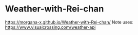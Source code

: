 # Weather-with-Rei-chan
https://morgana-x.github.io/Weather-with-Rei-chan/
Note uses: https://www.visualcrossing.com/weather-api
